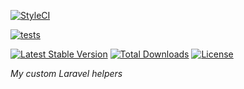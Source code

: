 [![StyleCI](https://github.styleci.io/repos/133985356/shield?branch=master)](https://github.styleci.io/repos/133985356)

[![tests](https://github.com/it-can/laravel-helpers/actions/workflows/main.yml/badge.svg?branch=master)](https://github.com/it-can/laravel-helpers/actions/workflows/main.yml)

<a href="https://packagist.org/packages/it-can/laravel-helpers"><img src="https://img.shields.io/packagist/v/it-can/laravel-helpers" alt="Latest Stable Version"></a>
<a href="https://packagist.org/packages/it-can/laravel-helpers"><img src="https://img.shields.io/packagist/dt/it-can/laravel-helpers" alt="Total Downloads"></a>
<a href="https://packagist.org/packages/it-can/laravel-helper"><img src="https://img.shields.io/packagist/l/it-can/laravel-helpers" alt="License"></a>

*My custom Laravel helpers*
